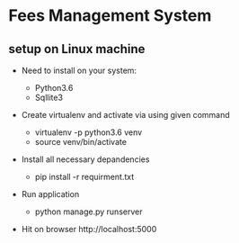 # Fees Management System

## setup on Linux machine
* Need to install on your system:
    - Python3.6
    - Sqllite3

* Create virtualenv and activate via using given command
    - virtualenv -p python3.6 venv
    - source venv/bin/activate
    
* Install all necessary depandencies
    - pip install -r requirment.txt
 
* Run application 
    - python manage.py runserver

* Hit on browser http://localhost:5000

